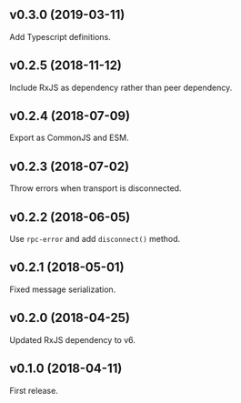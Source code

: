 ## v0.3.0 (2019-03-11)

Add Typescript definitions.

## v0.2.5 (2018-11-12)

Include RxJS as dependency rather than peer dependency.

## v0.2.4 (2018-07-09)

Export as CommonJS and ESM.

## v0.2.3 (2018-07-02)

Throw errors when transport is disconnected.

## v0.2.2 (2018-06-05)

Use `rpc-error` and add `disconnect()` method.

## v0.2.1 (2018-05-01)

Fixed message serialization.

## v0.2.0 (2018-04-25)

Updated RxJS dependency to v6.

## v0.1.0 (2018-04-11)

First release.

